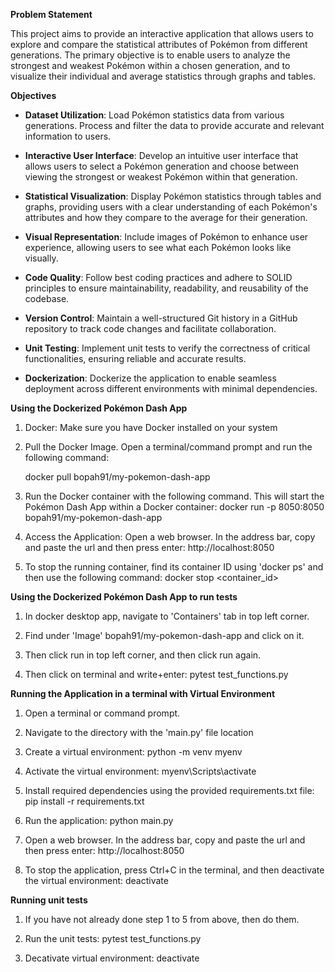 **Problem Statement**

This project aims to provide an interactive application that allows users to explore and compare the statistical attributes of Pokémon from different generations. The primary objective is to enable users to analyze the strongest and weakest Pokémon within a chosen generation, and to visualize their individual and average statistics through graphs and tables.

**Objectives**
- **Dataset Utilization**: Load Pokémon statistics data from various generations. Process and filter the data to provide accurate and relevant information to users.

- **Interactive User Interface**: Develop an intuitive user interface that allows users to select a Pokémon generation and choose between viewing the strongest or weakest Pokémon within that generation.

- **Statistical Visualization**: Display Pokémon statistics through tables and graphs, providing users with a clear understanding of each Pokémon's attributes and how they compare to the average for their generation.

- **Visual Representation**: Include images of Pokémon to enhance user experience, allowing users to see what each Pokémon looks like visually.

- **Code Quality**: Follow best coding practices and adhere to SOLID principles to ensure maintainability, readability, and reusability of the codebase.

- **Version Control**: Maintain a well-structured Git history in a GitHub repository to track code changes and facilitate collaboration.

- **Unit Testing**: Implement unit tests to verify the correctness of critical functionalities, ensuring reliable and accurate results.

- **Dockerization**: Dockerize the application to enable seamless deployment across different environments with minimal dependencies.




**Using the Dockerized Pokémon Dash App**

1. Docker: Make sure you have Docker installed on your system

2. Pull the Docker Image. Open a terminal/command prompt and run the following command:

   docker pull bopah91/my-pokemon-dash-app

3. Run the Docker container with the following command. This will start the Pokémon Dash App within a Docker container:
   docker run -p 8050:8050 bopah91/my-pokemon-dash-app

4. Access the Application:
   Open a web browser. In the address bar, copy and paste the url and then press enter: http://localhost:8050

5. To stop the running container, find its container ID using 'docker ps' and then use the following command:
   docker stop <container_id>

**Using the Dockerized Pokémon Dash App to run tests**

1. In docker desktop app, navigate to 'Containers' tab in top left corner.

2. Find under 'Image' bopah91/my-pokemon-dash-app and click on it.

3. Then click run in top left corner, and then click run again.

4. Then click on terminal and write+enter:
   pytest test_functions.py


**Running the Application in a terminal with Virtual Environment**

1. Open a terminal or command prompt.

2. Navigate to the directory with the 'main.py' file location

3. Create a virtual environment:
   python -m venv myenv

4. Activate the virtual environment:
   myenv\Scripts\activate

5. Install required dependencies using the provided requirements.txt file:
   pip install -r requirements.txt

6. Run the application:
   python main.py

7. Open a web browser. In the address bar, copy and paste the url and then press enter: http://localhost:8050

8. To stop the application, press Ctrl+C in the terminal, and then deactivate the virtual environment:
   deactivate


**Running unit tests**

1. If you have not already done step 1 to 5 from above, then do them.

2. Run the unit tests:
   pytest test_functions.py

3. Decativate virtual environment:
   deactivate
